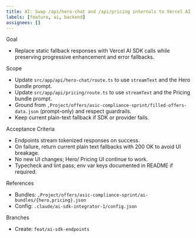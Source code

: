 ```yaml
---
title: AI: Swap /api/hero-chat and /api/pricing internals to Vercel AI SDK
labels: [feature, ai, backend]
assignees: []
---
```


Goal
- Replace static fallback responses with Vercel AI SDK calls while preserving progressive enhancement and error fallbacks.

Scope
- Update `src/app/api/hero-chat/route.ts` to use `streamText` and the Hero bundle prompt.
- Update `src/app/api/pricing/route.ts` to use `streamText` and the Pricing bundle prompt.
- Ground from `,Project/offers/asic-compliance-sprint/filled-offers-data.json` (prompt-only) and respect guardrails.
- Keep current plain-text fallback if SDK or provider fails.

Acceptance Criteria
- Endpoints stream tokenized responses on success.
- On failure, return current plain text fallbacks with 200 OK to avoid UI breakage.
- No new UI changes; Hero/ Pricing UI continue to work.
- Typecheck and lint pass; env var keys documented in README if required.

References
- Bundles: `,Project/offers/asic-compliance-sprint/ai-bundles/{hero,pricing}.json`
- Config: `.claude/ai-sdk-integrator-1/config.json`

Branches
- Create: `feat/ai-sdk-endpoints`


